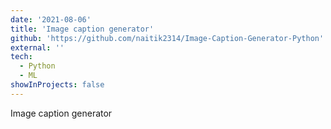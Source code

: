 ```yaml
---
date: '2021-08-06'
title: 'Image caption generator'
github: 'https://github.com/naitik2314/Image-Caption-Generator-Python'
external: ''
tech:
  - Python
  - ML
showInProjects: false
---
```


Image caption generator